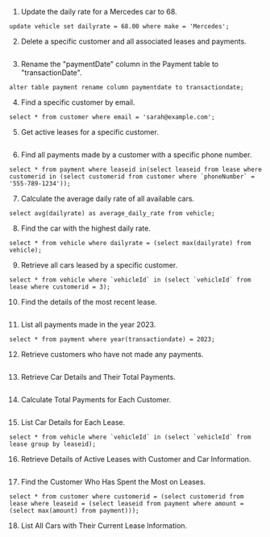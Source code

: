 1. Update the daily rate for a Mercedes car to 68.
```
update vehicle set dailyrate = 68.00 where make = 'Mercedes';
```

2. Delete a specific customer and all associated leases and payments.
```

```

3. Rename the "paymentDate" column in the Payment table to "transactionDate".
```
alter table payment rename column paymentdate to transactiondate;
```

4. Find a specific customer by email.
```
select * from customer where email = 'sarah@example.com';
```

5. Get active leases for a specific customer.
```

```

6. Find all payments made by a customer with a specific phone number.
```
select * from payment where leaseid in(select leaseid from lease where customerid in (select customerid from customer where `phoneNumber` = '555-789-1234'));
```

7. Calculate the average daily rate of all available cars.
```
select avg(dailyrate) as average_daily_rate from vehicle;
```

8. Find the car with the highest daily rate.
```
select * from vehicle where dailyrate = (select max(dailyrate) from vehicle);
```

9. Retrieve all cars leased by a specific customer.
```
select * from vehicle where `vehicleId` in (select `vehicleId` from lease where customerid = 3);
```

10. Find the details of the most recent lease.
```

```

11. List all payments made in the year 2023.
```
select * from payment where year(transactiondate) = 2023;
```

12. Retrieve customers who have not made any payments.
```

```

13. Retrieve Car Details and Their Total Payments.
```

```

14. Calculate Total Payments for Each Customer.
```

```

15. List Car Details for Each Lease.
```
select * from vehicle where `vehicleId` in (select `vehicleId` from lease group by leaseid);
```

16. Retrieve Details of Active Leases with Customer and Car Information.
```

```

17. Find the Customer Who Has Spent the Most on Leases.
```
select * from customer where customerid = (select customerid from lease where leaseid = (select leaseid from payment where amount = (select max(amount) from payment)));
```

18. List All Cars with Their Current Lease Information.
```

```
